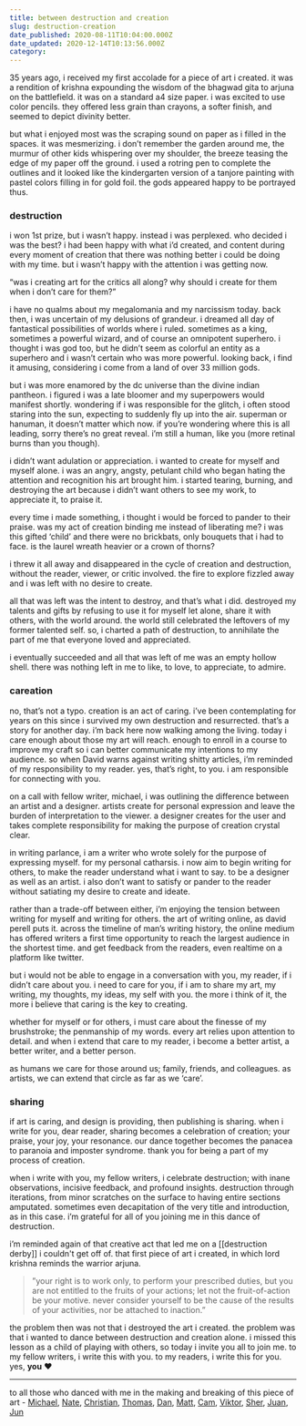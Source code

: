 ```yaml
---
title: between destruction and creation
slug: destruction-creation
date_published: 2020-08-11T10:04:00.000Z
date_updated: 2020-12-14T10:13:56.000Z
category: 
---
```

35 years ago, i received my first accolade for a piece of art i created. it was a rendition of krishna expounding the wisdom of the bhagwad gita to arjuna on the battlefield. it was on a standard a4 size paper. i was excited to use color pencils. they offered less grain than crayons, a softer finish, and seemed to depict divinity better. 

but what i enjoyed most was the scraping sound on paper as i filled in the spaces. it was mesmerizing. i don’t remember the garden around me, the murmur of other kids whispering over my shoulder, the breeze teasing the edge of my paper off the ground. i used a rotring pen to complete the outlines and it looked like the kindergarten version of a tanjore painting with pastel colors filling in for gold foil. the gods appeared happy to be portrayed thus.

### destruction
i won 1st prize, but i wasn’t happy. instead i was perplexed. who decided i was the best? i had been happy with what i’d created, and content during every moment of creation that there was nothing better i could be doing with my time. but i wasn’t happy with the attention i was getting now.

“was i creating art for the critics all along? why should i create for them when i don’t care for them?”

i have no qualms about my megalomania and my narcissism today. back then, i was uncertain of my delusions of grandeur. i dreamed all day of fantastical possibilities of worlds where i ruled. sometimes as a king, sometimes a powerful wizard, and of course an omnipotent superhero. i thought i was god too, but he didn’t seem as colorful an entity as a superhero and i wasn’t certain who was more powerful. looking back, i find it amusing, considering i come from a land of over 33 million gods. 

but i was more enamored by the dc universe than the divine indian pantheon. i figured i was a late bloomer and my superpowers would manifest shortly. wondering if i was responsible for the glitch, i often stood staring into the sun, expecting to suddenly fly up into the air. superman or hanuman, it doesn’t matter which now. if you’re wondering where this is all leading, sorry there’s no great reveal. i’m still a human, like you (more retinal burns than you though).

i didn’t want adulation or appreciation. i wanted to create for myself and myself alone. i was an angry, angsty, petulant child who began hating the attention and recognition his art brought him. i started tearing, burning, and destroying the art because i didn’t want others to see my work, to appreciate it, to praise it. 

every time i made something, i thought i would be forced to pander to their praise. was my act of creation binding me instead of liberating me? i was this gifted ‘child’ and there were no brickbats, only bouquets that i had to face. is the laurel wreath heavier or a crown of thorns?

i threw it all away and disappeared in the cycle of creation and destruction, without the reader, viewer, or critic involved. the fire to explore fizzled away and i was left with no desire to create.

all that was left was the intent to destroy, and that’s what i did. destroyed my talents and gifts by refusing to use it for myself let alone, share it with others, with the world around. the world still celebrated the leftovers of my former talented self. so, i charted a path of destruction, to annihilate the part of me that everyone loved and appreciated. 

i eventually succeeded and all that was left of me was an empty hollow shell. there was nothing left in me to like, to love, to appreciate, to admire.

### careation
no, that’s not a typo. creation is an act of caring. i’ve been contemplating for years on this since i survived my own destruction and resurrected. that’s a story for another day. i’m back here now walking among the living. today i care enough about those my art will reach. enough to enroll in a course to improve my craft so i can better communicate my intentions to my audience. so when David warns against writing shitty articles, i’m reminded of my responsibility to my reader.  yes, that’s right, to you. i am responsible for connecting with you.

on a call with fellow writer, michael, i was outlining the difference between an artist and a designer. artists create for personal expression and leave the burden of interpretation to the viewer. a designer creates for the user and takes complete responsibility for making the purpose of creation crystal clear. 

in writing parlance, i am a writer who wrote solely for the purpose of expressing myself. for my personal catharsis. i now aim to begin writing for others, to make the reader understand what i want to say. to be a designer as well as an artist. i also don’t want to satisfy or pander to the reader without satiating my desire to create and ideate.

rather than a trade-off between either, i’m enjoying the tension between writing for myself and writing for others. the art of writing online, as david perell puts it. across the timeline of man’s writing history, the online medium has offered writers a first time opportunity to reach the largest audience in the shortest time. and get feedback from the readers, even realtime on a platform like twitter.

but i would not be able to engage in a conversation with you, my reader, if i didn’t care about you. i need to care for you, if i am to share my art, my writing, my thoughts, my ideas, my self with you. the more i think of it, the more i believe that caring is the key to creating. 

whether for myself or for others, i must care about the finesse of my brushstroke; the penmanship of my words. every art relies upon attention to detail. and when i extend that care to my reader, i become a better artist, a better writer, and a better person. 

as humans we care for those around us; family, friends, and colleagues. as artists, we can extend that circle as far as we ‘care’.

### sharing
if art is caring, and design is providing, then publishing is sharing. when i write for you, dear reader, sharing becomes a celebration of creation; your praise, your joy, your resonance. our dance together becomes the panacea to paranoia and imposter syndrome. thank you for being a part of my process of creation.

when i write with you, my fellow writers, i celebrate destruction; with inane observations, incisive feedback, and profound insights. destruction through iterations, from minor scratches on the surface to having entire sections amputated. sometimes even decapitation of the very title and introduction, as in this case. i’m grateful for all of you joining me in this dance of destruction.

i’m reminded again of that creative act that led me on a [[destruction derby]] i couldn't get off of. that first piece of art i created, in which lord krishna reminds the warrior arjuna.

> ”your right is to work only, to perform your prescribed duties, but you are not entitled to the fruits of your actions; let not the fruit-of-action be your motive. never consider yourself to be the cause of the results of your activities, nor be attached to inaction.”

the problem then was not that i destroyed the art i created. the problem was that i wanted to dance between destruction and creation alone. i missed this lesson as a child of playing with others, so today i invite you all to join me.
to my fellow writers, i write this with you. to my readers, i write this for you. yes, **you** ❤️

---
to all those who danced with me in the making and breaking of this piece of art - [Michael](https://twitter.com/MichaelDean09), [Nate](https://twitter.com/kadlac), [Christian](https://themiddleway.substack.com), [Thomas](https://twitter.com/ThomasNajar), [Dan](https://twitter.com/dagreen77), [Matt](https://twitter.com/matttillotson), [Cam](https://twitter.com/cahouser), [Viktor](https://twitter.com/ViktorTabori), [Sher](https://twitter.com/sherlearns), [Juan](https://twitter.com/ChristJe), [Jun](https://twitter.com/ytothej)
